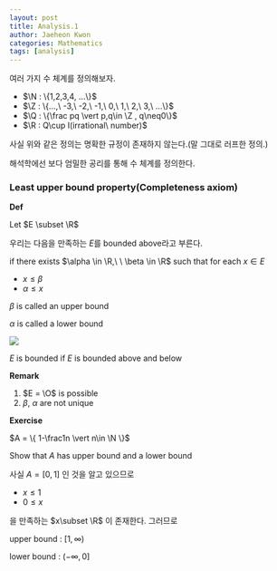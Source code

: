 ```yaml
---
layout: post
title: Analysis.1
author: Jaeheon Kwon
categories: Mathematics
tags: [analysis]
---
```




여러 가지 수 체계를 정의해보자.

- $\N : \{1,2,3,4, ...\}$
- $\Z : \{...,\ -3,\ -2,\ -1,\ 0,\ 1,\ 2,\ 3,\ ...\}$
- $\Q : \{\frac pq \vert p,q\in \Z , q\neq0\}$
- $\R : Q\cup I(irrational\ number)$



사실 위와 같은 정의는 명확한 규정이 존재하지 않는다.(말 그대로 러프한 정의.)

해석학에선 보다 엄밀한 공리를 통해 수 체계를 정의한다.



### Least upper bound property(Completeness axiom)

**Def**

Let $E \subset \R$

우리는 다음을 만족하는 $E$를 bounded above라고 부른다.

if there exists $\alpha \in \R,\ \  \beta \in \R$ such that for each $x\in E$ 

- $x\leq \beta$
- $\alpha \leq x$

$\beta$ is called an upper bound

$\alpha$ is called a lower bound



<img src = "https://py-tonic.github.io/images/analysis/x2at4.png">

$E$ is bounded if $E$ is bounded above and below



**Remark**

1. $E = \O$ is possible
2. $\beta,\ \alpha$ are not unique



**Exercise** 

$A = \{ 1-\frac1n \vert n\in \N \}$

Show that $A$ has upper bound and a lower bound

사실 $A =[0,1]$ 인 것을 알고 있으므로 

- $x\leq 1$
- $0 \leq x$

을 만족하는 $x\subset \R$ 이 존재한다. 그러므로 

upper bound : $[1,\infty)$

lower bound : $(-\infty,0]$






